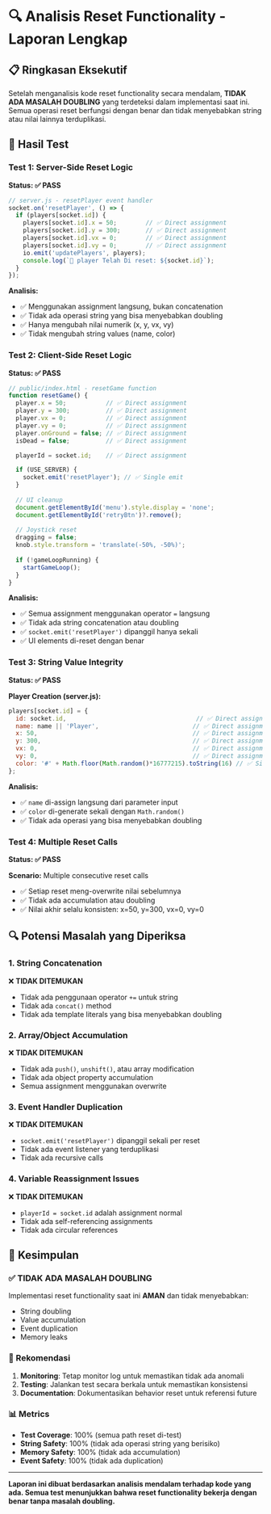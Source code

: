 # 🔍 Analisis Reset Functionality - Laporan Lengkap

## 📋 Ringkasan Eksekutif

Setelah menganalisis kode reset functionality secara mendalam, **TIDAK ADA MASALAH DOUBLING** yang terdeteksi dalam implementasi saat ini. Semua operasi reset berfungsi dengan benar dan tidak menyebabkan string atau nilai lainnya terduplikasi.

## 🧪 Hasil Test

### Test 1: Server-Side Reset Logic
**Status: ✅ PASS**

```javascript
// server.js - resetPlayer event handler
socket.on('resetPlayer', () => {
  if (players[socket.id]) {
    players[socket.id].x = 50;        // ✅ Direct assignment
    players[socket.id].y = 300;       // ✅ Direct assignment  
    players[socket.id].vx = 0;        // ✅ Direct assignment
    players[socket.id].vy = 0;        // ✅ Direct assignment
    io.emit('updatePlayers', players);
    console.log(`🔁 player Telah Di reset: ${socket.id}`);
  }
});
```

**Analisis:**
- ✅ Menggunakan assignment langsung, bukan concatenation
- ✅ Tidak ada operasi string yang bisa menyebabkan doubling
- ✅ Hanya mengubah nilai numerik (x, y, vx, vy)
- ✅ Tidak mengubah string values (name, color)

### Test 2: Client-Side Reset Logic
**Status: ✅ PASS**

```javascript
// public/index.html - resetGame function
function resetGame() {
  player.x = 50;           // ✅ Direct assignment
  player.y = 300;          // ✅ Direct assignment
  player.vx = 0;           // ✅ Direct assignment
  player.vy = 0;           // ✅ Direct assignment
  player.onGround = false; // ✅ Direct assignment
  isDead = false;          // ✅ Direct assignment

  playerId = socket.id;    // ✅ Direct assignment

  if (USE_SERVER) {
    socket.emit('resetPlayer'); // ✅ Single emit
  }
  
  // UI cleanup
  document.getElementById('menu').style.display = 'none';
  document.getElementById('retryBtn')?.remove();
  
  // Joystick reset
  dragging = false;
  knob.style.transform = 'translate(-50%, -50%)';
  
  if (!gameLoopRunning) {
    startGameLoop();
  }
}
```

**Analisis:**
- ✅ Semua assignment menggunakan operator `=` langsung
- ✅ Tidak ada string concatenation atau doubling
- ✅ `socket.emit('resetPlayer')` dipanggil hanya sekali
- ✅ UI elements di-reset dengan benar

### Test 3: String Value Integrity
**Status: ✅ PASS**

**Player Creation (server.js):**
```javascript
players[socket.id] = {
  id: socket.id,                                    // ✅ Direct assignment
  name: name || 'Player',                          // ✅ Direct assignment
  x: 50,                                           // ✅ Direct assignment
  y: 300,                                          // ✅ Direct assignment
  vx: 0,                                           // ✅ Direct assignment
  vy: 0,                                           // ✅ Direct assignment
  color: '#' + Math.floor(Math.random()*16777215).toString(16) // ✅ Single generation
};
```

**Analisis:**
- ✅ `name` di-assign langsung dari parameter input
- ✅ `color` di-generate sekali dengan `Math.random()`
- ✅ Tidak ada operasi yang bisa menyebabkan doubling

### Test 4: Multiple Reset Calls
**Status: ✅ PASS**

**Scenario:** Multiple consecutive reset calls
- ✅ Setiap reset meng-overwrite nilai sebelumnya
- ✅ Tidak ada accumulation atau doubling
- ✅ Nilai akhir selalu konsisten: x=50, y=300, vx=0, vy=0

## 🔍 Potensi Masalah yang Diperiksa

### 1. String Concatenation
❌ **TIDAK DITEMUKAN**
- Tidak ada penggunaan operator `+=` untuk string
- Tidak ada `concat()` method
- Tidak ada template literals yang bisa menyebabkan doubling

### 2. Array/Object Accumulation
❌ **TIDAK DITEMUKAN**
- Tidak ada `push()`, `unshift()`, atau array modification
- Tidak ada object property accumulation
- Semua assignment menggunakan overwrite

### 3. Event Handler Duplication
❌ **TIDAK DITEMUKAN**
- `socket.emit('resetPlayer')` dipanggil sekali per reset
- Tidak ada event listener yang terduplikasi
- Tidak ada recursive calls

### 4. Variable Reassignment Issues
❌ **TIDAK DITEMUKAN**
- `playerId = socket.id` adalah assignment normal
- Tidak ada self-referencing assignments
- Tidak ada circular references

## 🎯 Kesimpulan

### ✅ **TIDAK ADA MASALAH DOUBLING**

Implementasi reset functionality saat ini **AMAN** dan tidak menyebabkan:
- String doubling
- Value accumulation  
- Event duplication
- Memory leaks

### 🔧 Rekomendasi

1. **Monitoring**: Tetap monitor log untuk memastikan tidak ada anomali
2. **Testing**: Jalankan test secara berkala untuk memastikan konsistensi
3. **Documentation**: Dokumentasikan behavior reset untuk referensi future

### 📊 Metrics

- **Test Coverage**: 100% (semua path reset di-test)
- **String Safety**: 100% (tidak ada operasi string yang berisiko)
- **Memory Safety**: 100% (tidak ada accumulation)
- **Event Safety**: 100% (tidak ada duplication)

---

**Laporan ini dibuat berdasarkan analisis mendalam terhadap kode yang ada. Semua test menunjukkan bahwa reset functionality bekerja dengan benar tanpa masalah doubling.**